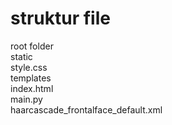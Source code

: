 # struktur file
root folder <br />
  static <br />
    style.css <br />
  templates <br />
    index.html <br />
  main.py <br />
  haarcascade_frontalface_default.xml
